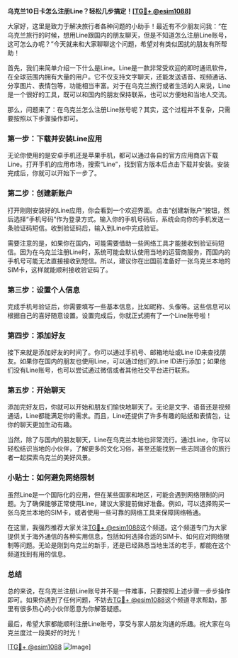 **乌克兰10日卡怎么注册Line？轻松几步搞定！[[TG💪+ @esim1088](https://t.me/s/esim1088)]**

大家好，这里是致力于解决旅行者各种问题的小助手！最近有不少朋友问我：“在乌克兰旅行的时候，想用Line跟国内的朋友聊天，但是不知道怎么注册Line账号，这可怎么办呢？”今天就来和大家聊聊这个问题，希望对有类似困扰的朋友有所帮助！

首先，我们来简单介绍一下什么是Line。Line是一款非常受欢迎的即时通讯软件，在全球范围内拥有大量的用户。它不仅支持文字聊天，还能发送语音、视频通话、分享图片、表情包等，功能相当丰富。对于在乌克兰旅行或者生活的人来说，Line是一个很好的工具，既可以和国内的朋友保持联系，也可以方便地和当地人交流。

那么，问题来了：在乌克兰怎么注册Line账号呢？其实，这个过程并不复杂，只需要按照以下步骤操作即可。

### **第一步：下载并安装Line应用**
无论你使用的是安卓手机还是苹果手机，都可以通过各自的官方应用商店下载Line。打开手机的应用市场，搜索“Line”，找到官方版本后点击下载并安装。安装完成后，你就可以开始下一步了。

### **第二步：创建新账户**
打开刚刚安装好的Line应用，你会看到一个欢迎界面。点击“创建新账户”按钮，然后选择“手机号码”作为登录方式。输入你的手机号码后，系统会向你的手机发送一条验证码短信。收到验证码后，输入到Line中完成验证。

需要注意的是，如果你在国内，可能需要借助一些网络工具才能接收到验证码短信。因为在乌克兰注册Line时，系统可能会默认使用当地的运营商服务，而国内的手机号可能无法直接接收到短信。所以，建议你在出国前准备好一张乌克兰本地的SIM卡，这样就能顺利接收验证码了。

### **第三步：设置个人信息**
完成手机号验证后，你需要填写一些基本信息，比如昵称、头像等。这些信息可以根据自己的喜好随意设置。设置完成后，你就正式拥有了一个Line账号啦！

### **第四步：添加好友**
接下来就是添加好友的时间了。你可以通过手机号、邮箱地址或Line ID来查找朋友。如果你在国内的朋友也使用Line，可以通过他们的Line ID进行添加；如果他们没有Line账号，也可以尝试通过微信或者其他社交平台进行联系。

### **第五步：开始聊天**
添加完好友后，你就可以开始和朋友们愉快地聊天了。无论是文字、语音还是视频通话，Line都能满足你的需求。而且，Line还提供了许多有趣的贴纸和表情包，让你的聊天更加生动有趣。

当然，除了与国内的朋友聊天，Line在乌克兰本地也非常流行。通过Line，你可以轻松结识当地的小伙伴，了解更多的文化习俗，甚至还能找到一些志同道合的旅行者一起探索乌克兰的美好风景。

### **小贴士：如何避免网络限制**
虽然Line是一个国际化的应用，但在某些国家和地区，可能会遇到网络限制的问题。为了确保能够正常使用Line，建议大家提前做好准备。例如，可以选择购买一张乌克兰本地的SIM卡，或者使用一些可靠的网络工具来保障网络畅通。

在这里，我强烈推荐大家关注[TG💪+ @esim1088](https://t.me/s/esim1088)这个频道。这个频道专门为大家提供关于海外通信的各种实用信息，包括如何选择合适的SIM卡、如何应对网络限制等问题。无论是刚到乌克兰的新手，还是已经熟悉当地生活的老手，都能在这个频道找到有用的信息。

### **总结**
总的来说，在乌克兰注册Line账号并不是一件难事，只要按照上述步骤一步步操作即可。如果你遇到了任何问题，不妨去[TG💪+ @esim1088](https://t.me/s/esim1088)这个频道寻求帮助，那里有很多热心的小伙伴愿意为你解答疑惑。

最后，希望大家都能顺利注册Line账号，享受与家人朋友沟通的乐趣。祝大家在乌克兰度过一段美好的时光！

[[TG💪+ @esim1088](https://t.me/s/esim1088) ![Image](https://i.postimg.cc/4NQfJmqS/Snipaste-2025-05-13-00-14-12.png)]
